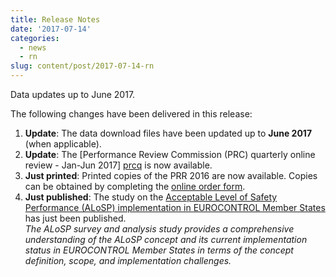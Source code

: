 ```yaml
---
title: Release Notes
date: '2017-07-14'
categories:
  - news
  - rn
slug: content/post/2017-07-14-rn
---
```


Data updates up to June 2017.

The following changes have been delivered in this release:

1. **Update**: The data download files have been updated up to **June 2017** (when applicable).
1. **Update**: The [Performance Review Commission (PRC) quarterly online review - Jan-Jun 2017] [prcq] is now available.
1. **Just printed**: Printed copies of the PRR 2016 are now available. Copies can be obtained by completing the [online order form][prr2016order].
1. **Just published**: The study on the [Acceptable Level of Safety Performance (ALoSP) implementation in EUROCONTROL Member States][alosp] has just been published.<br>
   *The ALoSP survey and analysis study provides a comprehensive understanding of the ALoSP concept and its current implementation status in EUROCONTROL Member States in terms of the concept definition, scope, and implementation challenges.*


[prcq]: <{{ "/prcq/" | prepend: site.baseurl | prepend: site.url }}> "PRC Quarterly"
[prr2016order]: <http://www.eurocontrol.int/prc/publications> "PRR 2016 orders"
[alosp]: <http://www.eurocontrol.int/sites/default/files/content/documents/single-sky/pru/publications/other/alosp-implementation-in-eurocontrol-member-states-jun-2017.pdf> "AloSP 2017"
